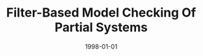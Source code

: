 ---
title: "Filter-Based Model Checking Of Partial Systems"
date: 1998-01-01
venue: "SIGSOFT '98, Proceedings of the ACM SIGSOFT International Symposium on Foundations of Software Engineering, Lake Buena Vista, Florida, USA, November 3-5, 1998"
paperurl: https://doi.org/10.1145/288195.288307
authors: "Matthew B Dwyer and Corina S Pasareanu"
awards: ""
---